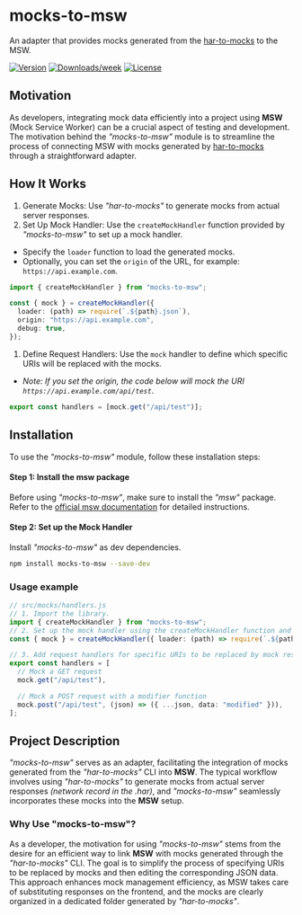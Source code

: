 # mocks-to-msw

An adapter that provides mocks generated from the [har-to-mocks](https://github.com/peterknezek/har-to-mocks) to the MSW.

[![Version](https://img.shields.io/npm/v/mocks-to-msw.svg)](https://npmjs.org/package/mocks-to-msw)
[![Downloads/week](https://img.shields.io/npm/dw/mocks-to-msw.svg)](https://npmjs.org/package/mocks-to-msw)
[![License](https://img.shields.io/npm/l/mocks-to-msw.svg)](https://github.com/peterknezek/mocks-to-msw/blob/master/package.json)

## Motivation

As developers, integrating mock data efficiently into a project using **MSW** (Mock Service Worker) can be a crucial aspect of testing and development. The motivation behind the _"mocks-to-msw"_ module is to streamline the process of connecting MSW with mocks generated by [har-to-mocks](https://github.com/peterknezek/har-to-mocks) through a straightforward adapter.

## How It Works

1. Generate Mocks: Use _"har-to-mocks"_ to generate mocks from actual server responses.
2. Set Up Mock Handler: Use the `createMockHandler` function provided by _"mocks-to-msw"_ to set up a mock handler.

- Specify the `loader` function to load the generated mocks.
- Optionally, you can set the `origin` of the URL, for example: `https://api.example.com`.

```ts
import { createMockHandler } from "mocks-to-msw";

const { mock } = createMockHandler({
  loader: (path) => require(`.${path}.json`),
  origin: "https://api.example.com",
  debug: true,
});
```

1. Define Request Handlers: Use the `mock` handler to define which specific URIs will be replaced with the mocks.

- _Note: If you set the origin, the code below will mock the URI `https://api.example.com/api/test`_.

```ts
export const handlers = [mock.get("/api/test")];
```

## Installation

To use the _"mocks-to-msw"_ module, follow these installation steps:

#### Step 1: Install the msw package

Before using _"mocks-to-msw"_, make sure to install the _"msw"_ package. Refer to the [official msw documentation](https://mswjs.io) for detailed instructions.

#### Step 2: Set up the Mock Handler

Install _"mocks-to-msw"_ as dev dependencies.

```sh
npm install mocks-to-msw --save-dev
```

### Usage example

```ts
// src/mocks/handlers.js
// 1. Import the library.
import { createMockHandler } from "mocks-to-msw";
// 2. Set up the mock handler using the createMockHandler function and specify the loader
const { mock } = createMockHandler({ loader: (path) => require(`.${path}.json`), debug: true });

// 3. Add request handlers for specific URIs to be replaced by mock responses
export const handlers = [
  // Mock a GET request
  mock.get("/api/test"),

  // Mock a POST request with a modifier function
  mock.post("/api/test", (json) => ({ ...json, data: "modified" })),
];
```

## Project Description

_"mocks-to-msw"_ serves as an adapter, facilitating the integration of mocks generated from the _"har-to-mocks"_ CLI into **MSW**. The typical workflow involves using _"har-to-mocks"_ to generate mocks from actual server responses _(network record in the .har)_, and _"mocks-to-msw"_ seamlessly incorporates these mocks into the **MSW** setup.

### Why Use "mocks-to-msw"?

As a developer, the motivation for using _"mocks-to-msw"_ stems from the desire for an efficient way to link **MSW** with mocks generated through the _"har-to-mocks"_ CLI. The goal is to simplify the process of specifying URIs to be replaced by mocks and then editing the corresponding JSON data. This approach enhances mock management efficiency, as MSW takes care of substituting responses on the frontend, and the mocks are clearly organized in a dedicated folder generated by _"har-to-mocks"_.
